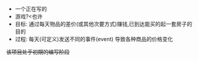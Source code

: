 - 一个正在写的 <br>
- 游戏?<也许
- 目标: 通过每天物品的差价(或其他次要方式)赚钱,已到达能买的起一套房子的目的
- 过程: 每天(可定义)发送不同的事件(event) 导致各种商品的价格变化


~~该项目处于初期的编写阶段~~
